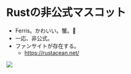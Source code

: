 # Rustの非公式マスコット
- Ferris。かわいい。蟹。🦀
- 一応、非公式。
- ファンサイトが存在する。
  - https://rustacean.net/

<img src="https://rustacean.net/assets/rustacean-orig-noshadow.svg">